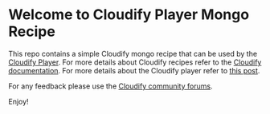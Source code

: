 Welcome to Cloudify Player Mongo Recipe
=======================================

This repo contains a simple Cloudify mongo recipe that can be used by the [Cloudify Player](http://launch.cloudifysource.org). 
For more details about Cloudify recipes refer to the [Cloudify documentation](http://www.cloudifysource.org/guide/2.6/developing/recipes_overview). 
For more details about the Cloudify player refer to [this post](http://www.cloudifysource.org/2013/05/15/introducing_the_cloudify_player.html). 

For any feedback please use the [Cloudify community forums](http://forums.cloudifysource.org/forums). 

Enjoy!